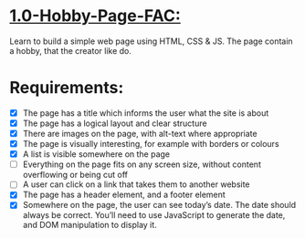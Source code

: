 # [1.0-Hobby-Page-FAC:](https://suda94.github.io/1.0-Hobby-Page/)

Learn to build a simple web page using HTML, CSS & JS.
The page contain a hobby, that the creator like do.

# Requirements:

- [x] The page has a title which informs the user what the site is about<br>
- [x] The page has a logical layout and clear structure <br>
- [x] There are images on the page, with alt-text where appropriate<br>
- [x] The page is visually interesting, for example with borders or colours <br>
- [x] A list is visible somewhere on the page<br>
- [ ] Everything on the page fits on any screen size, without content overflowing or being cut off <br>
- [ ] A user can click on a link that takes them to another website <br>
- [x] The page has a header element, and a footer element <br>
- [x] Somewhere on the page, the user can see today’s date. The date should always be correct. You’ll need to use JavaScript to generate the date, and DOM manipulation to display it.
